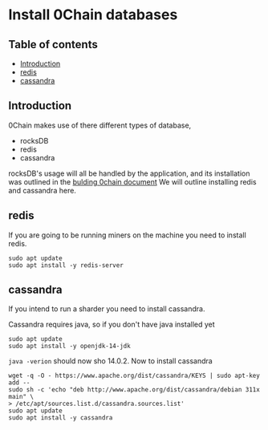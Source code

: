 # Install 0Chain databases

## Table of contents

- [Introduction](#introduction)
- [redis](#redis)
- [cassandra](#cassandra)

## Introduction

0Chain makes use of there different types of database,
- rocksDB
- redis
- cassandra

rocksDB's usage will all be handled by the application, and
its installation was outlined in the 
[bulding 0chain document](https://github.com/0chain/0chain/blob/debug_builds/local/build_0chain.md#install-rocksdb)
We will outline installing redis and cassandra here.

## redis

If you are going to be running miners on the machine you need to install redis.
```shell
sudo apt update
sudo apt install -y redis-server
```

## cassandra

If you intend to run a sharder you need to install cassandra. 

Cassandra requires java, so if you don't have java installed yet
```shell
sudo apt update
sudo apt install -y openjdk-14-jdk
```
`java -verion` should now sho 14.0.2. Now to install cassandra
```shell
wget -q -O - https://www.apache.org/dist/cassandra/KEYS | sudo apt-key add --
sudo sh -c 'echo "deb http://www.apache.org/dist/cassandra/debian 311x main" \
> /etc/apt/sources.list.d/cassandra.sources.list'
sudo apt update
sudo apt install -y cassandra
```

